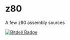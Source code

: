 # z80
A few z80 assembly sources

[![Bitdeli Badge](https://d2weczhvl823v0.cloudfront.net/grcasanova/z80/trend.png)](https://bitdeli.com/free "Bitdeli Badge")
